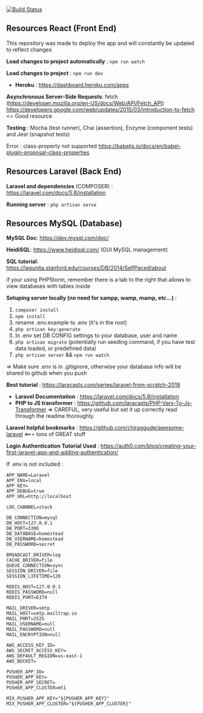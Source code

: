 [![Build Status](https://travis-ci.org/your/repo.svg?branch=master)](https://travis-ci.org/your/repo)

## Resources React (Front End)

This repository was made to deploy the app and will constantly be updated
to reflect changes

**Load changes to project automatically** : `npm run watch`

**Load changes to project** : `npm run dev`

* **Heroku** : https://dashboard.heroku.com/apps

**Asynchronous Server-Side Requests**: fetch (https://developer.mozilla.org/en-US/docs/Web/API/Fetch_API)
https://developers.google.com/web/updates/2015/03/introduction-to-fetch <= Good resource

**Testing** : Mocha (test runner), Chai (assertion), Enzyme (component tests) and Jest (snapshot tests)

Error : class-property not supported
https://babeljs.io/docs/en/babel-plugin-proposal-class-properties

## Resources Laravel (Back End)

**Laravel and dependencies** (COMPOSER) : https://laravel.com/docs/5.8/installation

**Running server** : `php artisan serve`

## Resources MySQL (Database)

**MySQL Doc**: https://dev.mysql.com/doc/

**HeidiSQL**: https://www.heidisql.com/ (GUI MySQL management)

**SQL tutorial**: https://lagunita.stanford.edu/courses/DB/2014/SelfPaced/about

if your using PHPStorm, remember there is a tab to the right that allows to view databases with tables inside

**Setuping server locally (no need for xampp, wamp, mamp, etc...)** :
1. `composer install`
2. `npm install`
3. rename .env.example to .env (it's in the root)
4. `php artisan key:generate`
5. In .env set DB CONFIG settings to your database, user and name
6. `php artisan migrate` (potentially run seeding command, if you have test data loaded, or predefined data)
7. `php artisan server` && `npm run watch`

=> Make sure .env is in .gitignore, otherwise your database info will be shared to github when you push

**Best tutorial** : https://laracasts.com/series/laravel-from-scratch-2018

* **Laravel Documentation** : https://laravel.com/docs/5.8/installation
* **PHP to JS transformer** : https://github.com/laracasts/PHP-Vars-To-Js-Transformer => CAREFUL, very useful but set it up correctly read through the readme thoroughly.

**Laravel helpful bookmarks** : https://github.com/chiraggude/awesome-laravel <=== tons of GREAT stuff 

**Login Authentication Tutorial Used** : https://auth0.com/blog/creating-your-first-laravel-app-and-adding-authentication/

If .env is not included :


    APP_NAME=Laravel
    APP_ENV=local
    APP_KEY=
    APP_DEBUG=true
    APP_URL=http://localhost

    LOG_CHANNEL=stack

    DB_CONNECTION=mysql
    DB_HOST=127.0.0.1
    DB_PORT=3306
    DB_DATABASE=homestead
    DB_USERNAME=homestead
    DB_PASSWORD=secret

    BROADCAST_DRIVER=log
    CACHE_DRIVER=file
    QUEUE_CONNECTION=sync
    SESSION_DRIVER=file
    SESSION_LIFETIME=120

    REDIS_HOST=127.0.0.1
    REDIS_PASSWORD=null
    REDIS_PORT=6379

    MAIL_DRIVER=smtp
    MAIL_HOST=smtp.mailtrap.io
    MAIL_PORT=2525
    MAIL_USERNAME=null
    MAIL_PASSWORD=null
    MAIL_ENCRYPTION=null

    AWS_ACCESS_KEY_ID=
    AWS_SECRET_ACCESS_KEY=
    AWS_DEFAULT_REGION=us-east-1
    AWS_BUCKET=

    PUSHER_APP_ID=
    PUSHER_APP_KEY=
    PUSHER_APP_SECRET=
    PUSHER_APP_CLUSTER=mt1

    MIX_PUSHER_APP_KEY="${PUSHER_APP_KEY}"
    MIX_PUSHER_APP_CLUSTER="${PUSHER_APP_CLUSTER}"

